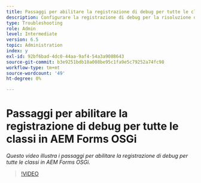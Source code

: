 ```yaml
---
title: Passaggi per abilitare la registrazione di debug per tutte le classi in AEM Forms OSGi
description: Configurare la registrazione di debug per la risoluzione dei problemi di AEM Forms OSGi
type: Troubleshooting
role: Admin
level: Intermediate
version: 6.5
topic: Administration
index: y
exl-id: 92bf6bad-4dc0-44aa-9af4-54a3a9088643
source-git-commit: b3e9251bdb18a008be95c1fa9e5c79252a74fc98
workflow-type: tm+mt
source-wordcount: '49'
ht-degree: 0%

---
```


# Passaggi per abilitare la registrazione di debug per tutte le classi in AEM Forms OSGi

*Questo video illustra i passaggi per abilitare la registrazione di debug per tutte le classi in AEM Forms OSGi.*

>[!VIDEO](https://video.tv.adobe.com/v/335521?quality=12&learn=on)
